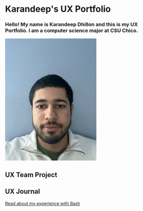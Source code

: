 # Karandeep's UX Portfolio
 ### Hello! My name is Karandeep Dhillon and this is my UX Portfolio. I am a computer science major at CSU Chico. 

![alt text](/assets/image.png)


## UX Team Project


## UX Journal

[Read about my experience with Bash](j01/)
